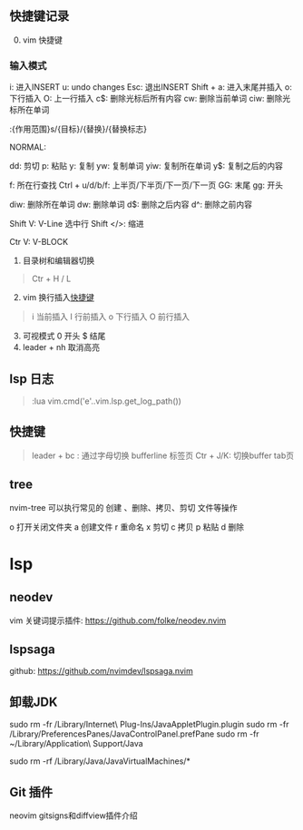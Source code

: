 ## 快捷键记录

0. vim 快捷键

### 输入模式


i: 进入INSERT
u: undo changes
Esc: 退出INSERT
Shift + a: 进入末尾并插入
o: 下行插入
O: 上一行插入
c$: 删除光标后所有内容
cw: 删除当前单词
ciw: 删除光标所在单词


:{作用范围}s/{目标}/{替换}/{替换标志}

NORMAL:

dd: 剪切
p: 粘贴
y: 复制
yw: 复制单词
yiw: 复制所在单词
y$: 复制之后的内容

f: 所在行查找
Ctrl + u/d/b/f: 上半页/下半页/下一页/下一页
GG: 末尾 
gg: 开头

diw: 删除所在单词
dw: 删除单词
d$: 删除之后内容
d^: 删除之前内容

Shift V: V-Line 选中行
Shift </>: 缩进

Ctr V: V-BLOCK 


1. 目录树和编辑器切换
> Ctr + H / L

2. vim 换行插入[快捷键](https://www.bbsmax.com/A/QV5ZRNlV5y/)
> i 当前插入
> I 行前插入
> o 下行插入
> O 前行插入

3. 可视模式 0 开头 $ 结尾
4. leader + nh 取消高亮


## lsp 日志
>:lua vim.cmd('e'..vim.lsp.get_log_path())


## 快捷键

> leader + bc : 通过字母切换 bufferline 标签页
> Ctr    + J/K: 切换buffer tab页

## tree

nvim-tree 可以执行常见的 创建 、删除、拷贝、剪切 文件等操作

o 打开关闭文件夹
a 创建文件
r 重命名
x 剪切
c 拷贝
p 粘贴
d 删除
# lsp
## neodev
vim 关键词提示插件: https://github.com/folke/neodev.nvim
## lspsaga

github: https://github.com/nvimdev/lspsaga.nvim

## 卸载JDK

sudo rm -fr /Library/Internet\ Plug-Ins/JavaAppletPlugin.plugin
sudo rm -fr /Library/PreferencesPanes/JavaControlPanel.prefPane
sudo rm -fr ~/Library/Application\ Support/Java

sudo rm -rf /Library/Java/JavaVirtualMachines/*


## Git 插件

neovim gitsigns和diffview插件介绍
